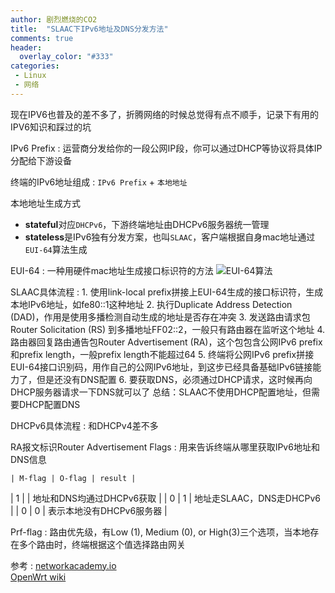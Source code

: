 ```yaml
---
author: 剧烈燃烧的CO2
title:  "SLAAC下IPv6地址及DNS分发方法"
comments: true
header:
  overlay_color: "#333"
categories: 
 - Linux
 - 网络
---
```


现在IPV6也普及的差不多了，折腾网络的时候总觉得有点不顺手，记录下有用的IPV6知识和踩过的坑  

IPv6 Prefix
: 运营商分发给你的一段公网IP段，你可以通过DHCP等协议将具体IP分配给下游设备  

终端的IPv6地址组成
: `IPv6 Prefix` + `本地地址`

本地地址生成方式
- **stateful**对应`DHCPv6`，下游终端地址由DHCPv6服务器统一管理  
- **stateless**是IPv6独有分发方案，也叫`SLAAC`，客户端根据自身mac地址通过`EUI-64`算法生成

EUI-64
: 一种用硬件mac地址生成接口标识符的方法
![EUI-64算法](https://cdn.networkacademy.io/sites/default/files/inline-images/generating-link-local-address-example.png "EUI-64算法")

SLAAC具体流程
: 1. 使用link-local prefix拼接上EUI-64生成的接口标识符，生成本地IPv6地址，如fe80::1这种地址
2. 执行Duplicate Address Detection (DAD)，作用是使用多播检测自动生成的地址是否存在冲突
3. 发送路由请求包Router Solicitation (RS) 到多播地址FF02::2，一般只有路由器在监听这个地址
4. 路由器回复路由通告包Router Advertisement (RA)，这个包包含公网IPv6 prefix和prefix length，一般prefix length不能超过64
5. 终端将公网IPv6 prefix拼接EUI-64接口识别码，用作自己的公网IPv6地址，到这步已经具备基础IPv6链接能力了，但是还没有DNS配置
6. 要获取DNS，必须通过DHCP请求，这时候再向DHCP服务器请求一下DNS就可以了
总结：SLAAC不使用DHCP配置地址，但需要DHCP配置DNS

DHCPv6具体流程
: 和DHCPv4差不多

RA报文标识Router Advertisement Flags
: 用来告诉终端从哪里获取IPv6地址和DNS信息

    | M-flag | O-flag | result |
| 1 | | 地址和DNS均通过DHCPv6获取 |
| 0 | 1 | 地址走SLAAC，DNS走DHCPv6 |
| 0 | 0 | 表示本地没有DHCPv6服务器 |

Prf-flag
: 路由优先级，有Low (1), Medium (0), or High(3)三个选项，当本地存在多个路由时，终端根据这个值选择路由网关

参考
: [networkacademy.io](https://www.networkacademy.io/ccna/ipv6/stateless-address-autoconfiguration-slaac)  
[OpenWrt wiki](https://en.wikipedia.org/wiki/IPv6)


